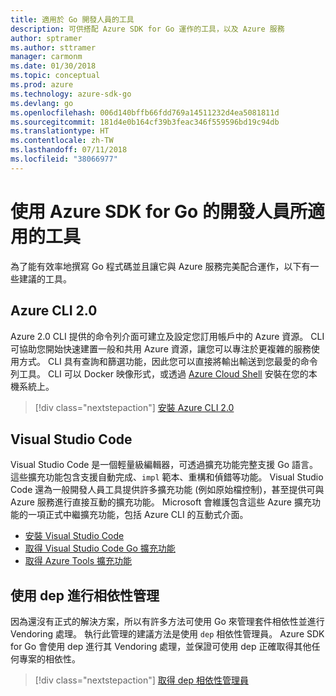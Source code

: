 ```yaml
---
title: 適用於 Go 開發人員的工具
description: 可供搭配 Azure SDK for Go 運作的工具，以及 Azure 服務
author: sptramer
ms.author: sttramer
manager: carmonm
ms.date: 01/30/2018
ms.topic: conceptual
ms.prod: azure
ms.technology: azure-sdk-go
ms.devlang: go
ms.openlocfilehash: 006d140bffb66fdd769a14511232d4ea5081811d
ms.sourcegitcommit: 181d4e0b164cf39b3feac346f559596bd19c94db
ms.translationtype: HT
ms.contentlocale: zh-TW
ms.lasthandoff: 07/11/2018
ms.locfileid: "38066977"
---
```

# <a name="tools-for-developers-using-the-azure-sdk-for-go"></a>使用 Azure SDK for Go 的開發人員所適用的工具

為了能有效率地撰寫 Go 程式碼並且讓它與 Azure 服務完美配合運作，以下有一些建議的工具。

## <a name="azure-cli-20"></a>Azure CLI 2.0

Azure 2.0 CLI 提供的命令列介面可建立及設定您訂用帳戶中的 Azure 資源。 CLI 可協助您開始快速建置一般和共用 Azure 資源，讓您可以專注於更複雜的服務使用方式。 CLI 具有查詢和篩選功能，因此您可以直接將輸出輸送到您最愛的命令列工具。 CLI 可以 Docker 映像形式，或透過 [Azure Cloud Shell](https://docs.microsoft.com/azure/cloud-shell/overview) 安裝在您的本機系統上。

> [!div class="nextstepaction"]
> [安裝 Azure CLI 2.0](/cli/azure/install-azure-cli)

## <a name="visual-studio-code"></a>Visual Studio Code

Visual Studio Code 是一個輕量級編輯器，可透過擴充功能完整支援 Go 語言。 這些擴充功能包含支援自動完成、`impl` 範本、重構和偵錯等功能。 Visual Studio Code 還為一般開發人員工具提供許多擴充功能 (例如原始檔控制)，甚至提供可與 Azure 服務進行直接互動的擴充功能。 Microsoft 會維護包含這些 Azure 擴充功能的一項正式中繼擴充功能，包括 Azure CLI 的互動式介面。

* [安裝 Visual Studio Code](https://code.visualstudio.com/Download)
* [取得 Visual Studio Code Go 擴充功能](https://code.visualstudio.com/docs/languages/go)
* [取得 Azure Tools 擴充功能](https://marketplace.visualstudio.com/items?itemName=ms-vscode.vscode-azureextensionpack)

## <a name="dependency-management-with-dep"></a>使用 dep 進行相依性管理

因為還沒有正式的解決方案，所以有許多方法可使用 Go 來管理套件相依性並進行 Vendoring 處理。 執行此管理的建議方法是使用 `dep` 相依性管理員。 Azure SDK for Go 會使用 dep 進行其 Vendoring 處理，並保證可使用 dep 正確取得其他任何專案的相依性。

> [!div class="nextstepaction"]
> [取得 dep 相依性管理員](https://github.com/golang/dep)
